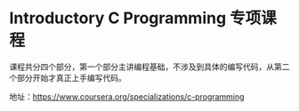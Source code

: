 # Introductory C Programming 专项课程

课程共分四个部分，第一个部分主讲编程基础，不涉及到具体的编写代码，从第二个部分开始才真正上手编写代码。

地址：https://www.coursera.org/specializations/c-programming

